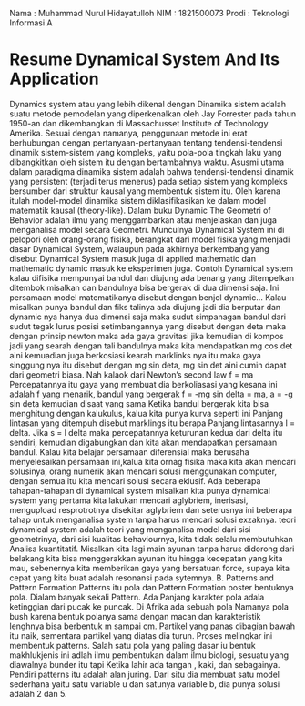 Nama  : Muhammad Nurul Hidayatulloh
NIM   : 1821500073
Prodi : Teknologi Informasi A

# Resume Dynamical System And Its Application

Dynamics system atau yang lebih dikenal dengan Dinamika sistem adalah suatu metode pemodelan yang diperkenalkan oleh Jay Forrester pada tahun 1950-an dan dikembangkan di Massachusset Institute of Technology Amerika. Sesuai dengan namanya, penggunaan metode ini erat berhubungan dengan pertanyaan-pertanyaan tentang tendensi-tendensi dinamik sistem-sistem yang kompleks, yaitu pola-pola tingkah laku yang dibangkitkan oleh sistem itu dengan bertambahnya waktu. Asusmi utama dalam paradigma dinamika sistem adalah bahwa tendensi-tendensi dinamik yang persistent (terjadi terus menerus) pada setiap sistem yang kompleks bersumber dari struktur kausal yang membentuk sistem itu. Oleh karena itulah model-model dinamika sistem diklasifikasikan ke dalam model matematik kausal (theory-like). Dalam buku Dynamic The Geometri of Behavior adalah ilmu yang menggambarkan atau menjelaskan dan juga menganalisa model secara Geometri. Munculnya Dynamical System ini di pelopori oleh orang-orang fisika, berangkat dari model fisika yang menjadi dasar Dynamical System, walaupun pada akhirnya berkembang yang disebut Dynamical System masuk juga di applied mathematic dan mathematic dynamic masuk ke eksperimen juga. Contoh Dynamical system kalau difisika mempunyai bandul dan diujung ada benang yang ditempelkan ditembok misalkan dan bandulnya bisa bergerak di dua dimensi saja. Ini persamaan model matematikanya disebut dengan benjol dynamic… Kalau misalkan punya bandul dan fiks talinya ada diujung jadi dia berputar dan dynamic nya hanya dua dimensi saja maka sudut simpanagan bandul dari sudut tegak lurus posisi setimbangannya yang disebut dengan deta maka dengan prinsip newton maka ada gaya gravitasi jika kemudian di kompos jadi yang searah dengan tali bandulnya maka kita mendapatkan mg cos det aini kemuadian juga berkosiasi kearah marklinks nya itu maka gaya singgung nya itu disebut dengan mg sin deta, mg sin det aini cumin dapat dari geometri biasa. Nah kalaok dari Newton’s second law f = ma Percepatannya itu gaya yang membuat dia berkoliasasi yang kesana ini adalah f yang menarik, bandul yang bergerak f = -mg sin delta = ma, a = -g sin deta kemudian disaat yang sama Ketika bandul bergerak kita bisa menghitung dengan kalukulus, kalua kita punya kurva seperti ini Panjang lintasan yang ditempuh disebut marklings itu berapa Panjang lintasannya l = delta. Jika s = l delta maka percepatannya keturunan kedua dari delta itu sendiri, kemudian digabungkan dan kita akan mendapatkan persamaan bandul. Kalau kita belajar persamaan diferensial maka berusaha menyelesaikan persamaan ini,kalua kita ornag fisika maka kita akan mencari solusinya, orang numerik akan mencari solusi menggunakan computer, dengan semua itu kita mencari solusi secara eklusif. Ada beberapa tahapan-tahapan di dynamical system misalkan kita punya dynamical system yang pertama kita lakukan mencari aglybriem, inerisasi, mengupload resprotrotnya disekitar aglybriem dan seterusnya ini beberapa tahap untuk menganalisa system tanpa harus mencari solusi exzaknya. teori dynamical system adalah teori yang menganalisa model dari sisi geometrinya, dari sisi kualitas behaviournya, kita tidak selalu membutuhkan Analisa kuantitatif. Misalkan kita lagi main ayunan tanpa harus didorong dari belakang kita bisa menggerakkan ayunan itu hingga kecepatan yang kita mau, sebenernya kita memberikan gaya yang bersatuan force, supaya kita cepat yang kita buat adalah resonansi pada sytemnya. B. Patterns and Pattern Formation Patterns itu pola dan Pattern Formation poster bentuknya pola. Dialam banyak sekali Pattern. Ada Panjang karakter pola adala ketinggian dari pucak ke puncak. Di Afrika ada sebuah pola Namanya pola bush karena bentuk polanya sama dengan macan dan karakteristik lenghnya bisa berbentuk m sampai cm. Partikel yang panas dibagian bawah itu naik, sementara partikel yang diatas dia turun. Proses melingkar ini membentuk patterns. Salah satu pola yang paling dasar iu bentuk makhlukjenis ini adlah ilmu pembentukan dalam ilmu biologi, sesuatu yang diawalnya bunder itu tapi Ketika lahir ada tangan , kaki, dan sebagainya. Pendiri patterns itu adalah alan juring. Dari situ dia membuat satu model sederhana yaitu satu variable u dan satunya variable b, dia punya solusi adalah 2 dan 5.
